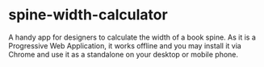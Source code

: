 # spine-width-calculator

A handy app for designers to calculate the width of a book spine.
As it is a Progressive Web Application, it works offline and you may install it via Chrome and use it as a standalone on your desktop or mobile phone.
